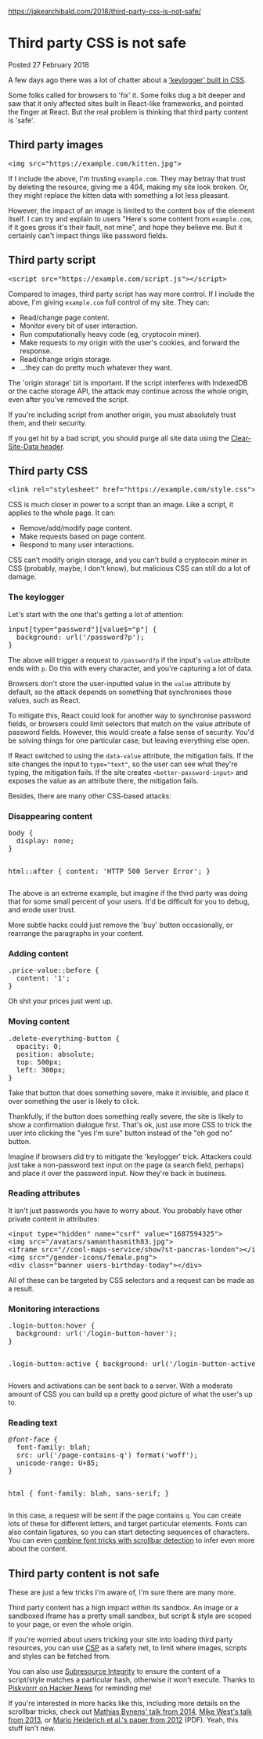<a href="https://jakearchibald.com/2018/third-party-css-is-not-safe/">https://jakearchibald.com/2018/third-party-css-is-not-safe/</a><div id="articleHeader"><h1>Third party CSS is not safe</h1></div>
  <time>
    Posted 27 February 2018
    
  </time>
  
  <p>A few days ago there was a lot of chatter about a <a href="https://github.com/maxchehab/CSS-Keylogging" target="_blank">'keylogger' built in CSS</a>.</p>
<p>Some folks called for browsers to 'fix' it. Some folks dug a bit deeper and saw that it only affected sites built in React-like frameworks, and pointed the finger at React. But the real problem is thinking that third party content is 'safe'.</p>
<h2 id="third-party-images">Third party images</h2>
<div><pre>&lt;img src="https://example.com/kitten.jpg"&gt;
</pre></div>


<p>If I include the above, I'm trusting <code>example.com</code>. They may betray that trust by deleting the resource, giving me a 404, making my site look broken. Or, they might replace the kitten data with something a lot less pleasant.</p>
<p>However, the impact of an image is limited to the content box of the element itself. I can try and explain to users "Here's some content from <code>example.com</code>, if it goes gross it's their fault, not mine", and hope they believe me. But it certainly can't impact things like password fields.</p>
<h2 id="third-party-script">Third party script</h2>
<div><pre>&lt;script src="https://example.com/script.js"&gt;&lt;/script&gt;
</pre></div>


<p>Compared to images, third party script has way more control. If I include the above, I'm giving <code>example.com</code> full control of my site. They can:</p>
<ul>
<li>Read/change page content.</li>
<li>Monitor every bit of user interaction.</li>
<li>Run computationally heavy code (eg, cryptocoin miner).</li>
<li>Make requests to my origin with the user's cookies, and forward the response.</li>
<li>Read/change origin storage.</li>
<li>…they can do pretty much whatever they want.</li>
</ul>
<p>The 'origin storage' bit is important. If the script interferes with IndexedDB or the cache storage API, the attack may continue across the whole origin, even after you've removed the script.</p>
<p>If you're including script from another origin, you must absolutely trust them, and their security.</p>
<p>If you get hit by a bad script, you should purge all site data using the <a href="https://w3c.github.io/webappsec-clear-site-data/" target="_blank">Clear-Site-Data header</a>.</p>
<h2 id="third-party-css">Third party CSS</h2>
<div><pre>&lt;link rel="stylesheet" href="https://example.com/style.css"&gt;
</pre></div>


<p>CSS is much closer in power to a script than an image. Like a script, it applies to the whole page. It can:</p>
<ul>
<li>Remove/add/modify page content.</li>
<li>Make requests based on page content.</li>
<li>Respond to many user interactions.</li>
</ul>
<p>CSS can't modify origin storage, and you can't build a cryptocoin miner in CSS (probably, maybe, I don't know), but malicious CSS can still do a lot of damage.</p>
<h3 id="the-keylogger">The keylogger</h3>
<p>Let's start with the one that's getting a lot of attention:</p>
<div><pre>input[type="password"][value$="p"] {
  background: url('/password?p');
}
</pre></div>


<p>The above will trigger a request to <code>/password?p</code> if the input's <code>value</code> attribute ends with <code>p</code>. Do this with every character, and you're capturing a lot of data.</p>
<p>Browsers don't store the user-inputted value in the <code>value</code> attribute by default, so the attack depends on something that synchronises those values, such as React.</p>
<p>To mitigate this, React could look for another way to synchronise password fields, or browsers could limit selectors that match on the value attribute of password fields. However, this would create a false sense of security. You'd be solving things for one particular case, but leaving everything else open.</p>
<p>If React switched to using the <code>data-value</code> attribute, the mitigation fails. If the site changes the input to <code>type="text"</code>, so the user can see what they're typing, the mitigation fails. If the site creates <code>&lt;better-password-input&gt;</code> and exposes the value as an attribute there, the mitigation fails.</p>
<p>Besides, there are many other CSS-based attacks:</p>
<h3 id="disappearing-content">Disappearing content</h3>
<div><pre>body {
  display: none;
}

html::after {
  content: 'HTTP 500 Server Error';
}
</pre></div>


<p>The above is an extreme example, but imagine if the third party was doing that for some small percent of your users. It'd be difficult for you to debug, and erode user trust.</p>
<p>More subtle hacks could just remove the 'buy' button occasionally, or rearrange the paragraphs in your content.</p>
<h3 id="adding-content">Adding content</h3>
<div><pre>.price-value::before {
  content: '1';
}
</pre></div>


<p>Oh shit your prices just went up.</p>
<h3 id="moving-content">Moving content</h3>
<div><pre>.delete-everything-button {
  opacity: 0;
  position: absolute;
  top: 500px;
  left: 300px;
}
</pre></div>


<p>Take that button that does something severe, make it invisible, and place it over something the user is likely to click.</p>
<p>Thankfully, if the button does something really severe, the site is likely to show a confirmation dialogue first. That's ok, just use more CSS to trick the user into clicking the "yes I'm sure" button instead of the "oh god no" button.</p>
<p>Imagine if browsers did try to mitigate the 'keylogger' trick. Attackers could just take a non-password text input on the page (a search field, perhaps) and place it over the password input. Now they're back in business.</p>
<h3 id="reading-attributes">Reading attributes</h3>
<p>It isn't just passwords you have to worry about. You probably have other private content in attributes:</p>
<div><pre>&lt;input type="hidden" name="csrf" value="1687594325"&gt;
&lt;img src="/avatars/samanthasmith83.jpg"&gt;
&lt;iframe src="//cool-maps-service/show?st-pancras-london"&gt;&lt;/iframe&gt;
&lt;img src="/gender-icons/female.png"&gt;
&lt;div class="banner users-birthday-today"&gt;&lt;/div&gt;
</pre></div>


<p>All of these can be targeted by CSS selectors and a request can be made as a result.</p>
<h3 id="monitoring-interactions">Monitoring interactions</h3>
<div><pre>.login-button:hover {
  background: url('/login-button-hover');
}

.login-button:active {
  background: url('/login-button-active');
}
</pre></div>


<p>Hovers and activations can be sent back to a server. With a moderate amount of CSS you can build up a pretty good picture of what the user's up to.</p>
<h3 id="reading-text">Reading text</h3>
<div><pre><i>@font-face</i> {
  font-family: blah;
  src: url('/page-contains-q') format('woff');
  unicode-range: U+85;
}

html {
  font-family: blah, sans-serif;
}
</pre></div>


<p>In this case, a request will be sent if the page contains <code>q</code>. You can create lots of these for different letters, and target particular elements. Fonts can also contain ligatures, so you can start detecting sequences of characters. You can even <a href="https://gist.github.com/securityMB/d9e84bd3c7c245895360808360b9dc4e" target="_blank">combine font tricks with scrollbar detection</a> to infer even more about the content.</p>
<h2 id="third-party-content-is-not-safe">Third party content is not safe</h2>
<p>These are just a few tricks I'm aware of, I'm sure there are many more.</p>
<p>Third party content has a high impact within its sandbox. An image or a sandboxed iframe has a pretty small sandbox, but script & style are scoped to your page, or even the whole origin.</p>
<p>If you're worried about users tricking your site into loading third party resources, you can use <a href="https://developer.mozilla.org/en-US/docs/Web/HTTP/CSP" target="_blank">CSP</a> as a safety net, to limit where images, scripts and styles can be fetched from.</p>
<p>You can also use <a href="https://developer.mozilla.org/en-US/docs/Web/Security/Subresource_Integrity" target="_blank">Subresource Integrity</a> to ensure the content of a script/style matches a particular hash, otherwise it won't execute. Thanks to <a href="https://news.ycombinator.com/item?id=16474151" target="_blank">Piskvorrr on Hacker News</a> for reminding me!</p>
<p>If you're interested in more hacks like this, including more details on the scrollbar tricks, check out <a href="https://vimeo.com/100264064#t=1290s" target="_blank">Mathias Bynens' talk from 2014</a>, <a href="https://www.youtube.com/watch?v=eb3suf4REyI" target="_blank">Mike West's talk from 2013</a>, or <a href="http://www.nds.rub.de/media/emma/veroeffentlichungen/2012/08/16/scriptlessAttacks-ccs2012.pdf" target="_blank">Mario Heiderich et al.'s paper from 2012</a> (PDF). Yeah, this stuff isn't new.</p>
